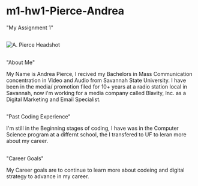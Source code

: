 # m1-hw1-Pierce-Andrea
"My Assignment 1" 
##

![A. Pierce Headshot](https://media.licdn.com/dms/image/v2/D4E03AQET2caH6lQK5w/profile-displayphoto-shrink_800_800/profile-displayphoto-shrink_800_800/0/1730990483271?e=1753315200&v=beta&t=bgPq3eCxOq4HQGJI4520nNjk2Dz-sqxjAD6Cyh4nE1U)

##
"About Me"

My Name is Andrea Pierce, I recived my Bachelors in Mass Communication concentration in Video and Audio from Savannah State University. I have been in the media/ promotion filed for 10+ years at a radio station local in Savannah, now i'm working for a media company called Blavity, Inc. as a Digital Marketing and Email Specialist.
##
"Past Coding Experience"

I'm still in the Beginning stages of coding, I have was in the Computer Science program at a differnt school, the I transfered to UF to leran more about my career.
##
"Career Goals"

My Career goals are to continue to learn more about codeing and digital strategy to advance in my career.